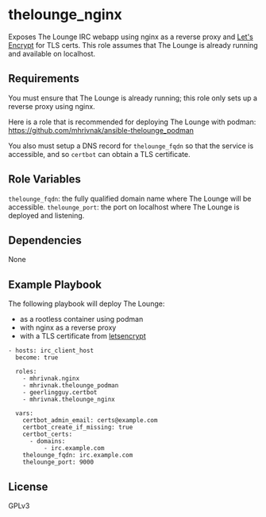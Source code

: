 thelounge_nginx
===============

Exposes The Lounge IRC webapp using nginx as a reverse proxy and [Let's
Encrypt](https://letsencrypt.org/) for TLS certs. This role assumes that The
Lounge is already running and available on localhost.

Requirements
------------

You must ensure that The Lounge is already running; this role only sets up a
reverse proxy using nginx.

Here is a role that is recommended for deploying The Lounge with podman:
https://github.com/mhrivnak/ansible-thelounge_podman

You also must setup a DNS record for `thelounge_fqdn` so that the service is
accessible, and so `certbot` can obtain a TLS certificate.

Role Variables
--------------

`thelounge_fqdn`: the fully qualified domain name where The Lounge will be accessible.
`thelounge_port`: the port on localhost where The Lounge is deployed and listening.

Dependencies
------------

None

Example Playbook
----------------

The following playbook will deploy The Lounge:
- as a rootless container using podman
- with nginx as a reverse proxy
- with a TLS certificate from [letsencrypt](https://letsencrypt.org/)

```
- hosts: irc_client_host
  become: true

  roles:
    - mhrivnak.nginx
    - mhrivnak.thelounge_podman
    - geerlingguy.certbot
    - mhrivnak.thelounge_nginx

  vars:
    certbot_admin_email: certs@example.com
    certbot_create_if_missing: true
    certbot_certs:
      - domains:
          - irc.example.com
    thelounge_fqdn: irc.example.com
    thelounge_port: 9000
```

License
-------

GPLv3